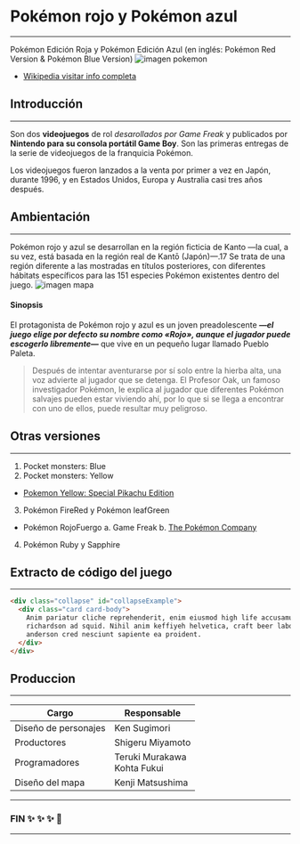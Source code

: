 # Pokémon rojo y Pokémon azul 
---
Pokémon Edición Roja y Pokémon Edición Azul (en inglés: Pokémon Red Version & Pokémon Blue Version) 
![imagen pokemon](https://camo.githubusercontent.com/b1c4757f226105c99b3b75eb988f4cfe470dc7eea206056c3a3bac77a8da75c5/68747470733a2f2f75706c6f61642e77696b696d656469612e6f72672f77696b6970656469612f636f6d6d6f6e732f7468756d622f392f39382f496e7465726e6174696f6e616c5f506f6b2543332541396d6f6e5f6c6f676f2e7376672f34393070782d496e7465726e6174696f6e616c5f506f6b2543332541396d6f6e5f6c6f676f2e7376672e706e67)
- [Wikipedia visitar info completa](https://es.wikipedia.org/wiki/Wikipedia:Portada)

## Introducción 
---
Son dos **videojuegos** de rol *desarollados por Game Freak* y publicados por **Nintendo para su consola portátil Game Boy**. Son las primeras entregas de la serie de videojuegos de la franquicia Pokémon.

Los videojuegos fueron lanzados a la venta por primer a vez en Japón, durante 1996, y en Estados Unidos, Europa y Australia casi tres años después. 

## Ambientación 
 ---
 Pokémon rojo y azul se desarrollan en la región ficticia de Kanto —la cual, a su vez, está basada en la región real de Kantō (Japón)—.17​ Se trata de una región diferente a las mostradas en títulos posteriores, con diferentes hábitats específicos para las 151 especies Pokémon existentes dentro del juego.
![imagen mapa](https://camo.githubusercontent.com/9cede76a8ceaf223b08e1efbebc3e1c0f6e3101e6b45110e5ff321691c82225a/68747470733a2f2f75706c6f61642e77696b696d656469612e6f72672f77696b6970656469612f636f6d6d6f6e732f7468756d622f622f62352f4a6170616e5f4b616e746f5f526567696f6e5f6c617267652e706e672f34303070782d4a6170616e5f4b616e746f5f526567696f6e5f6c617267652e706e67)

#### Sinopsis

El protagonista de Pokémon rojo y azul es un joven preadolescente ***—el juego elige por defecto su nombre como «Rojo», aunque el jugador puede escogerlo libremente—*** que vive en un pequeño lugar llamado Pueblo Paleta. 
> ​Después de intentar aventurarse por sí solo entre la hierba alta, una voz advierte al jugador que se detenga. El Profesor Oak, un famoso investigador Pokémon, le explica al jugador que diferentes Pokémon salvajes pueden estar viviendo ahí, por lo que si se llega a encontrar con uno de ellos, puede resultar muy peligroso.

## Otras versiones 
---
1. Pocket monsters: Blue
2. Pocket monsters: Yellow
- [Pokemon Yellow: Special Pikachu Edition](https://es.wikipedia.org/wiki/Pok%C3%A9mon_amarillo)
3. Pokémon FireRed y Pokémon leafGreen 
- Pokémon RojoFuergo
        a. Game Freak
        b. [The Pokémon Company](https://es.wikipedia.org/wiki/The_Pok%C3%A9mon_Company)
4. Pokémon Ruby y Sapphire

## Extracto de código del juego 
---
```html
<div class="collapse" id="collapseExample">
  <div class="card card-body">
    Anim pariatur cliche reprehenderit, enim eiusmod high life accusamus terry
    richardson ad squid. Nihil anim keffiyeh helvetica, craft beer labore wes
    anderson cred nesciunt sapiente ea proident.
  </div>
</div>
```
## Produccion  
---
Cargo | Responsable
------------ | -------------
Diseño de personajes | Ken Sugimori
Productores | Shigeru Miyamoto
Programadores | Teruki Murakawa <br> Kohta Fukui
Diseño del mapa | Kenji Matsushima

***
### FIN :sparkles: :sparkles: :sparkles:  :metal:
***
